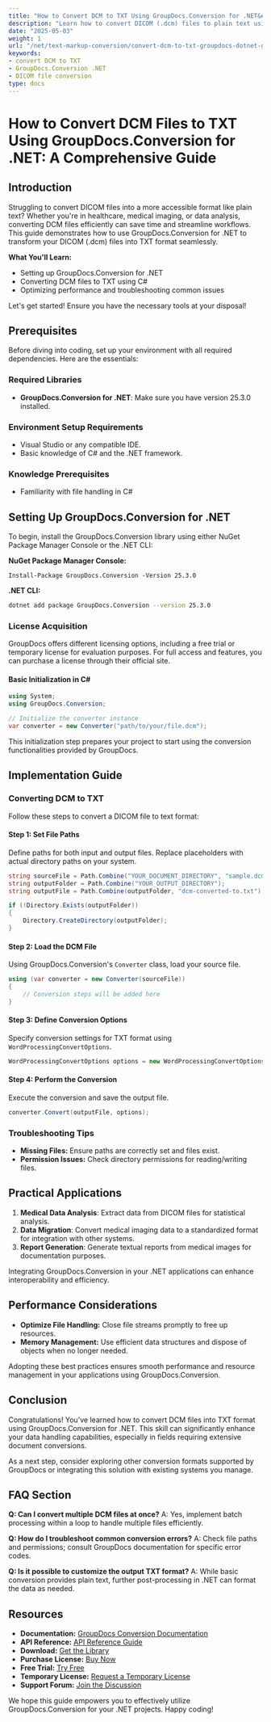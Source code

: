 ```yaml
---
title: "How to Convert DCM to TXT Using GroupDocs.Conversion for .NET&#58; A Comprehensive Guide"
description: "Learn how to convert DICOM (.dcm) files to plain text using GroupDocs.Conversion in .NET with this step-by-step guide. Enhance your data handling capabilities today."
date: "2025-05-03"
weight: 1
url: "/net/text-markup-conversion/convert-dcm-to-txt-groupdocs-dotnet-guide/"
keywords:
- convert DCM to TXT
- GroupDocs.Conversion .NET
- DICOM file conversion
type: docs
---
```

# How to Convert DCM Files to TXT Using GroupDocs.Conversion for .NET: A Comprehensive Guide

## Introduction

Struggling to convert DICOM files into a more accessible format like plain text? Whether you're in healthcare, medical imaging, or data analysis, converting DCM files efficiently can save time and streamline workflows. This guide demonstrates how to use GroupDocs.Conversion for .NET to transform your DICOM (.dcm) files into TXT format seamlessly.

**What You'll Learn:**
- Setting up GroupDocs.Conversion for .NET
- Converting DCM files to TXT using C#
- Optimizing performance and troubleshooting common issues

Let's get started! Ensure you have the necessary tools at your disposal!

## Prerequisites

Before diving into coding, set up your environment with all required dependencies. Here are the essentials:

### Required Libraries
- **GroupDocs.Conversion for .NET**: Make sure you have version 25.3.0 installed.

### Environment Setup Requirements
- Visual Studio or any compatible IDE.
- Basic knowledge of C# and the .NET framework.

### Knowledge Prerequisites
- Familiarity with file handling in C#

## Setting Up GroupDocs.Conversion for .NET

To begin, install the GroupDocs.Conversion library using either NuGet Package Manager Console or the .NET CLI:

**NuGet Package Manager Console:**
```shell
Install-Package GroupDocs.Conversion -Version 25.3.0
```

**.NET CLI:**
```bash
dotnet add package GroupDocs.Conversion --version 25.3.0
```

### License Acquisition

GroupDocs offers different licensing options, including a free trial or temporary license for evaluation purposes. For full access and features, you can purchase a license through their official site.

#### Basic Initialization in C#

```csharp
using System;
using GroupDocs.Conversion;

// Initialize the converter instance
var converter = new Converter("path/to/your/file.dcm");
```

This initialization step prepares your project to start using the conversion functionalities provided by GroupDocs.

## Implementation Guide

### Converting DCM to TXT

Follow these steps to convert a DICOM file to text format:

#### Step 1: Set File Paths

Define paths for both input and output files. Replace placeholders with actual directory paths on your system.

```csharp
string sourceFile = Path.Combine("YOUR_DOCUMENT_DIRECTORY", "sample.dcm");
string outputFolder = Path.Combine("YOUR_OUTPUT_DIRECTORY");
string outputFile = Path.Combine(outputFolder, "dcm-converted-to.txt");

if (!Directory.Exists(outputFolder))
{
    Directory.CreateDirectory(outputFolder);
}
```

#### Step 2: Load the DCM File

Using GroupDocs.Conversion's `Converter` class, load your source file.

```csharp
using (var converter = new Converter(sourceFile))
{
    // Conversion steps will be added here
}
```

#### Step 3: Define Conversion Options

Specify conversion settings for TXT format using `WordProcessingConvertOptions`.

```csharp
WordProcessingConvertOptions options = new WordProcessingConvertOptions { Format = FileTypes.WordProcessingFileType.Txt };
```

#### Step 4: Perform the Conversion

Execute the conversion and save the output file.

```csharp
converter.Convert(outputFile, options);
```

### Troubleshooting Tips

- **Missing Files:** Ensure paths are correctly set and files exist.
- **Permission Issues:** Check directory permissions for reading/writing files.

## Practical Applications

1. **Medical Data Analysis**: Extract data from DICOM files for statistical analysis.
2. **Data Migration**: Convert medical imaging data to a standardized format for integration with other systems.
3. **Report Generation**: Generate textual reports from medical images for documentation purposes.

Integrating GroupDocs.Conversion in your .NET applications can enhance interoperability and efficiency.

## Performance Considerations

- **Optimize File Handling:** Close file streams promptly to free up resources.
- **Memory Management:** Use efficient data structures and dispose of objects when no longer needed.

Adopting these best practices ensures smooth performance and resource management in your applications using GroupDocs.Conversion.

## Conclusion

Congratulations! You've learned how to convert DCM files into TXT format using GroupDocs.Conversion for .NET. This skill can significantly enhance your data handling capabilities, especially in fields requiring extensive document conversions.

As a next step, consider exploring other conversion formats supported by GroupDocs or integrating this solution with existing systems you manage.

## FAQ Section

**Q: Can I convert multiple DCM files at once?**
A: Yes, implement batch processing within a loop to handle multiple files efficiently.

**Q: How do I troubleshoot common conversion errors?**
A: Check file paths and permissions; consult GroupDocs documentation for specific error codes.

**Q: Is it possible to customize the output TXT format?**
A: While basic conversion provides plain text, further post-processing in .NET can format the data as needed.

## Resources

- **Documentation:** [GroupDocs Conversion Documentation](https://docs.groupdocs.com/conversion/net/)
- **API Reference:** [API Reference Guide](https://reference.groupdocs.com/conversion/net/)
- **Download:** [Get the Library](https://releases.groupdocs.com/conversion/net/)
- **Purchase License:** [Buy Now](https://purchase.groupdocs.com/buy)
- **Free Trial:** [Try Free](https://releases.groupdocs.com/conversion/net/)
- **Temporary License:** [Request a Temporary License](https://purchase.groupdocs.com/temporary-license/)
- **Support Forum:** [Join the Discussion](https://forum.groupdocs.com/c/conversion/10)

We hope this guide empowers you to effectively utilize GroupDocs.Conversion for your .NET projects. Happy coding!


